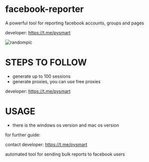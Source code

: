 # facebook-reporter
A powerful tool for reporting facebook accounts, groups and pages

developer: https://t.me/pysmart

![randompic](https://github.com/user-attachments/assets/9a27c208-c672-4ac0-884e-fe57eb25afa6)


# STEPS TO FOLLOW
- generate up to 100 sessions
- generate proxies, you can use free proxies

developer: https://t.me/pysmart

# USAGE
- there is the windows os version and mac os version

for further guide:

contact developer: https://t.me/pysmart

automated tool for sending bulk reports to facebook users
